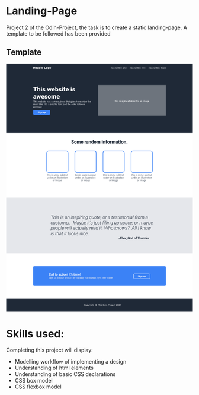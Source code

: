 # Landing-Page
Project 2 of the Odin-Project, the task is to create a static landing-page.
A template to be followed has been provided 

## Template
![Landing-page layout](./images/template.png)

# Skills used:
Completing this project will display:
+ Modelling workflow of implementing a design
+ Understanding of html elements 
+ Understanding of basic CSS declarations
+ CSS box model
+ CSS flexbox model
